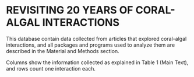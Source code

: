 # REVISITING 20 YEARS OF CORAL-ALGAL INTERACTIONS

This database contain data collected from articles that explored coral-algal interactions, and all packages and programs used to analyze them are described in the Material and Methods section.

Columns show the information collected as explained in Table 1 (Main Text), and rows count one interaction each.
